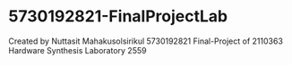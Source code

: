 # 5730192821-FinalProjectLab
Created by Nuttasit Mahakusolsirikul 5730192821 Final-Project of 2110363 Hardware Synthesis Laboratory 2559
